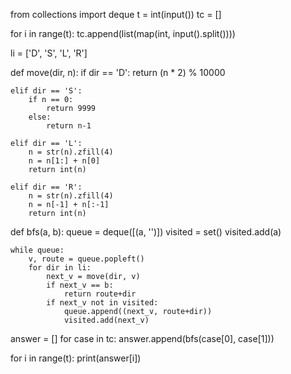 from collections import deque
t = int(input())
tc = []

for i in range(t):
    tc.append(list(map(int, input().split())))

li = ['D', 'S', 'L', 'R']

def move(dir, n):
    if dir == 'D':
        return (n * 2) % 10000

    elif dir == 'S':
        if n == 0:
            return 9999
        else:
            return n-1

    elif dir == 'L':
        n = str(n).zfill(4)
        n = n[1:] + n[0]
        return int(n)

    elif dir == 'R':
        n = str(n).zfill(4)
        n = n[-1] + n[:-1]
        return int(n)


def bfs(a, b):
    queue = deque([(a, '')])
    visited = set()
    visited.add(a)

    while queue:
        v, route = queue.popleft()
        for dir in li:
            next_v = move(dir, v)
            if next_v == b:
                return route+dir
            if next_v not in visited:
                queue.append((next_v, route+dir))
                visited.add(next_v)

answer = []
for case in tc:
    answer.append(bfs(case[0], case[1]))

for i in range(t):
    print(answer[i])
